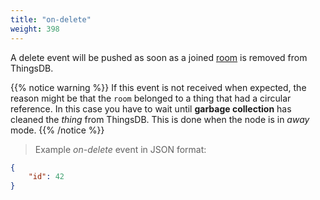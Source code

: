 ```yaml
---
title: "on-delete"
weight: 398
---
```


A delete event will be pushed as soon as a joined [room](../../data-types/room) is removed from ThingsDB.

{{% notice warning %}}
If this event is not received when expected, the reason might be that the `room` belonged to a thing that had a circular reference.
In this case you have to wait until **garbage collection** has cleaned the *thing* from ThingsDB. This is done when the node is in *away* mode.
{{% /notice %}}

> Example *on-delete* event in JSON format:

```json
{
    "id": 42
}
```
